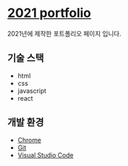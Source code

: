 # [2021 portfolio](https://juseungyeon.github.io/portfolio_2021/)

2021년에 제작한 포트폴리오 페이지 입니다.

## 기술 스택

- html
- css
- javascript
- react

## 개발 환경

- [Chrome](https://www.google.com/intl/ko/chrome/)
- [Git](https://git-scm.com/downloads)
- [Visual Studio Code](https://code.visualstudio.com/)
